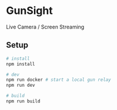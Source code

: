 # GunSight
Live Camera / Screen Streaming

## Setup
```sh
# install
npm install

# dev
npm run docker # start a local gun relay
npm run dev

# build
npm run build
```
